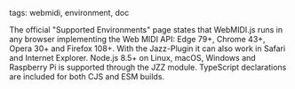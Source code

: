 tags: webmidi, environment, doc

The official "Supported Environments" page states that WebMIDI.js runs in any browser implementing the Web MIDI API: Edge 79+, Chrome 43+, Opera 30+ and Firefox 108+. With the Jazz-Plugin it can also work in Safari and Internet Explorer. Node.js 8.5+ on Linux, macOS, Windows and Raspberry Pi is supported through the JZZ module. TypeScript declarations are included for both CJS and ESM builds.
